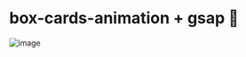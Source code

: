 # box-cards-animation + gsap 💚
![image](https://user-images.githubusercontent.com/100095709/212739788-0cebf5f2-781a-4516-a1ce-b394148bc746.png)
